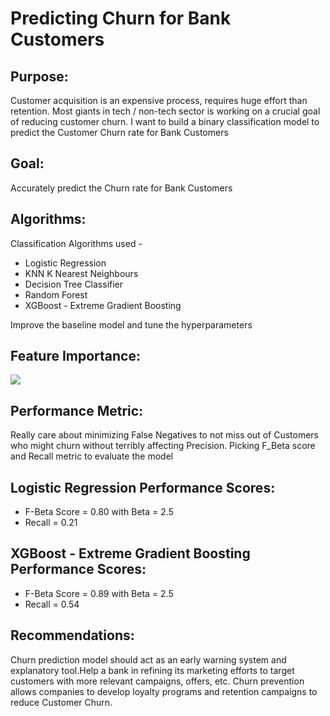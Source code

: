 # Predicting Churn for Bank Customers

## Purpose:
Customer acquisition is an expensive process, requires huge effort than retention. Most giants in tech / non-tech sector is working on a crucial goal of reducing customer churn.
I want to build a binary classification model to predict the Customer Churn rate for Bank Customers

## Goal:
Accurately predict the Churn rate for Bank Customers

## Algorithms:
Classification Algorithms used - 
* Logistic Regression
* KNN K Nearest Neighbours
* Decision Tree Classifier
* Random Forest
* XGBoost - Extreme Gradient Boosting

Improve the baseline model and tune the hyperparameters

## Feature Importance:

![](https://github.com/chetana-vyas/Classification/blob/main/Images/Feature_Importance.PNG)

## Performance Metric:
Really care about minimizing False Negatives to not miss out of Customers who might churn without terribly affecting Precision. Picking F_Beta score and Recall metric to evaluate the model

## Logistic Regression Performance Scores:
* 	F-Beta Score = 0.80 with Beta = 2.5
* 	Recall = 0.21

## XGBoost - Extreme Gradient Boosting Performance Scores:
* 	F-Beta Score = 0.89 with Beta = 2.5
* 	Recall = 0.54
	
## Recommendations:
Churn prediction model should act as an early warning system and explanatory tool.Help a bank in refining its marketing efforts to target customers with more relevant campaigns, offers, etc. Churn prevention allows companies to develop loyalty programs and retention campaigns to reduce Customer Churn.
